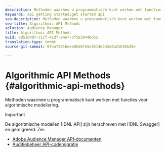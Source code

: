 ```yaml
---
description: Methoden waarmee u programmatisch kunt werken met functies voor algoritmische modellering.
keywords: api getting started;get started api
seo-description: Methoden waarmee u programmatisch kunt werken met functies voor algoritmische modellering.
seo-title: Algorithmic API Methods
solution: Audience Manager
title: Algorithmic API Methods
uuid: 8d5304d7-c1cf-42df-94e7-3f583944bd62
translation-type: tm+mt
source-git-commit: 0fea73016eeed5d6fb5c8614d543a0a21638b25e

---
```



# Algorithmic API Methods {#algorithmic-api-methods}

Methoden waarmee u programmatisch kunt werken met functies voor algoritmische modellering.

>[!IMPORTANT]
>
>De algoritmische modellen [!DNL API] zijn herschreven met [!DNL Swagger] en gemigreerd. Zie:
>
>* [Adobe Audience Manager API-documenten](https://bank.demdex.com/portal/swagger/index.html)
>* [Auditiebeheer API-codemigratie](../../api/api-swagger-migration.md)